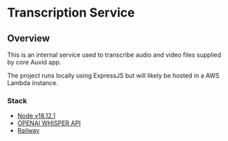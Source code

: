 # Transcription Service

## Overview

This is an internal service used to transcribe audio and video files supplied by
core Auvid app.

The project runs locally using ExpressJS but will likely be hosted in a AWS
Lambda instance.

### Stack

- [Node v18.12.1](https://nodejs.org/en/)
- [OPENAI WHISPER API](https://platform.openai.com/docs/api-reference/audio)
- [Railway](https://railway.app/)
